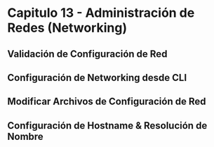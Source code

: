 # Capitulo 13 - Administración de Redes (Networking)

## Validación de Configuración de Red

## Configuración de Networking desde CLI

## Modificar Archivos de Configuración de Red

## Configuración de Hostname & Resolución de Nombre